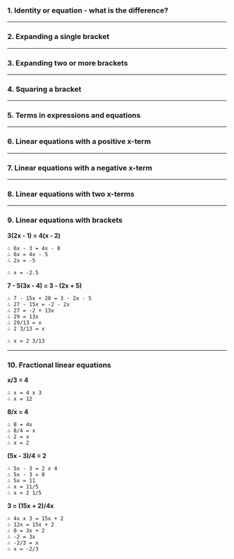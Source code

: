 ### 1. Identity or equation - what is the difference?

----

### 2. Expanding a single bracket

----

### 3. Expanding two or more brackets

----

### 4. Squaring a bracket

----

### 5. Terms in expressions and equations

----

### 6. Linear equations with a positive x-term

----

### 7. Linear equations with a negative x-term

----

### 8. Linear equations with two x-terms

----

### 9. Linear equations with brackets

**3(2x - 1) = 4(x - 2)**

```
∴ 6x - 3 = 4x - 8  
∴ 6x = 4x - 5  
∴ 2x = -5

∴ x = -2.5
```

**7 - 5(3x - 4) = 3 - (2x + 5)**

```
∴ 7 - 15x + 20 = 3 - 2x - 5  
∴ 27 - 15x = -2 - 2x  
∴ 27 = -2 + 13x  
∴ 29 = 13x  
∴ 29/13 = x  
∴ 2 3/13 = x  

∴ x = 2 3/13  
```

----

### 10. Fractional linear equations

**x/3 = 4**

```
∴ x = 4 x 3
∴ x = 12
```

**8/x = 4**

```
∴ 8 = 4x
∴ 8/4 = x
∴ 2 = x
∴ x = 2
```

**(5x - 3)/4 = 2**

```
∴ 5x - 3 = 2 x 4
∴ 5x - 3 = 8
∴ 5x = 11
∴ x = 11/5
∴ x = 2 1/5
```

**3 = (15x + 2)/4x**

```
∴ 4x x 3 = 15x + 2
∴ 12x = 15x + 2
∴ 0 = 3x + 2
∴ -2 = 3x
∴ -2/3 = x
∴ x = -2/3
```
